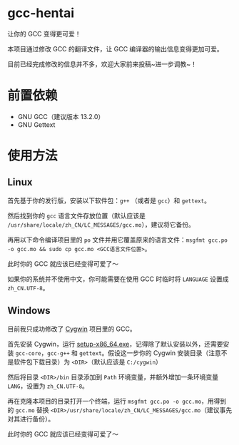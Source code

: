 # gcc-hentai
让你的 GCC 变得更可爱！

本项目通过修改 GCC 的翻译文件，让 GCC 编译器的输出信息变得更加可爱。

目前已经完成修改的信息并不多，欢迎大家前来投稿~进一步调教~！

# 前置依赖
- GNU GCC（建议版本 13.2.0）
- GNU Gettext

# 使用方法
## Linux

首先基于你的发行版，安装以下软件包：`g++` （或者是 `gcc`）和 `gettext`。

然后找到你的 `gcc` 语言文件存放位置（默认应该是 `/usr/share/locale/zh_CN/LC_MESSAGES/gcc.mo`），建议将它备份。

再用以下命令编译项目里的 `po` 文件并用它覆盖原来的语言文件：`msgfmt gcc.po -o gcc.mo && sudo cp gcc.mo <GCC语言文件位置>`。

此时你的 GCC 就应该已经变得可爱了～

如果你的系统并不使用中文，你可能需要在使用 GCC 时临时将 `LANGUAGE` 设置成 `zh_CN.UTF-8`。

## Windows

目前我只成功修改了 [Cygwin](https://www.cygwin.com/) 项目里的 GCC。

首先安装 Cygwin，运行 [setup-x86_64.exe](https://www.cygwin.com/setup-x86_64.exe)，记得除了默认安装以外，还需要安装 `gcc-core`，`gcc-g++` 和 `gettext`。假设这一步你的 Cygwin 安装目录（注意不是软件包下载目录）为 `<DIR>`（默认应该是 `C:/cygwin`）

然后将目录 `<DIR>/bin` 目录添加到 `Path` 环境变量，并额外增加一条环境变量 `LANG`，设置为 `zh_CN.UTF-8`。

再在克隆本项目的目录打开一个终端，运行 `msgfmt gcc.po -o gcc.mo`，用得到的 `gcc.mo` 替换 `<DIR>/usr/share/locale/zh_CN/LC_MESSAGES/gcc.mo`（建议事先对其进行备份）。

此时你的 GCC 就应该已经变得可爱了～
